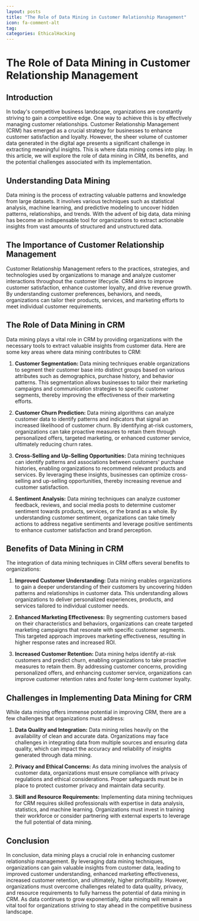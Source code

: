 ```yaml
---
layout: posts
title: "The Role of Data Mining in Customer Relationship Management"
icon: fa-comment-alt
tag:
categories: EthicalHacking
---
```



# The Role of Data Mining in Customer Relationship Management

## Introduction

In today's competitive business landscape, organizations are constantly striving to gain a competitive edge. One way to achieve this is by effectively managing customer relationships. Customer Relationship Management (CRM) has emerged as a crucial strategy for businesses to enhance customer satisfaction and loyalty. However, the sheer volume of customer data generated in the digital age presents a significant challenge in extracting meaningful insights. This is where data mining comes into play. In this article, we will explore the role of data mining in CRM, its benefits, and the potential challenges associated with its implementation.

## Understanding Data Mining

Data mining is the process of extracting valuable patterns and knowledge from large datasets. It involves various techniques such as statistical analysis, machine learning, and predictive modeling to uncover hidden patterns, relationships, and trends. With the advent of big data, data mining has become an indispensable tool for organizations to extract actionable insights from vast amounts of structured and unstructured data.

## The Importance of Customer Relationship Management

Customer Relationship Management refers to the practices, strategies, and technologies used by organizations to manage and analyze customer interactions throughout the customer lifecycle. CRM aims to improve customer satisfaction, enhance customer loyalty, and drive revenue growth. By understanding customer preferences, behaviors, and needs, organizations can tailor their products, services, and marketing efforts to meet individual customer requirements.

## The Role of Data Mining in CRM

Data mining plays a vital role in CRM by providing organizations with the necessary tools to extract valuable insights from customer data. Here are some key areas where data mining contributes to CRM:

1. **Customer Segmentation:** Data mining techniques enable organizations to segment their customer base into distinct groups based on various attributes such as demographics, purchase history, and behavior patterns. This segmentation allows businesses to tailor their marketing campaigns and communication strategies to specific customer segments, thereby improving the effectiveness of their marketing efforts.

2. **Customer Churn Prediction:** Data mining algorithms can analyze customer data to identify patterns and indicators that signal an increased likelihood of customer churn. By identifying at-risk customers, organizations can take proactive measures to retain them through personalized offers, targeted marketing, or enhanced customer service, ultimately reducing churn rates.

3. **Cross-Selling and Up-Selling Opportunities:** Data mining techniques can identify patterns and associations between customers' purchase histories, enabling organizations to recommend relevant products and services. By leveraging these insights, businesses can optimize cross-selling and up-selling opportunities, thereby increasing revenue and customer satisfaction.

4. **Sentiment Analysis:** Data mining techniques can analyze customer feedback, reviews, and social media posts to determine customer sentiment towards products, services, or the brand as a whole. By understanding customer sentiment, organizations can take timely actions to address negative sentiments and leverage positive sentiments to enhance customer satisfaction and brand perception.

## Benefits of Data Mining in CRM

The integration of data mining techniques in CRM offers several benefits to organizations:

1. **Improved Customer Understanding:** Data mining enables organizations to gain a deeper understanding of their customers by uncovering hidden patterns and relationships in customer data. This understanding allows organizations to deliver personalized experiences, products, and services tailored to individual customer needs.

2. **Enhanced Marketing Effectiveness:** By segmenting customers based on their characteristics and behaviors, organizations can create targeted marketing campaigns that resonate with specific customer segments. This targeted approach improves marketing effectiveness, resulting in higher response rates and increased ROI.

3. **Increased Customer Retention:** Data mining helps identify at-risk customers and predict churn, enabling organizations to take proactive measures to retain them. By addressing customer concerns, providing personalized offers, and enhancing customer service, organizations can improve customer retention rates and foster long-term customer loyalty.

## Challenges in Implementing Data Mining for CRM

While data mining offers immense potential in improving CRM, there are a few challenges that organizations must address:

1. **Data Quality and Integration:** Data mining relies heavily on the availability of clean and accurate data. Organizations may face challenges in integrating data from multiple sources and ensuring data quality, which can impact the accuracy and reliability of insights generated through data mining.

2. **Privacy and Ethical Concerns:** As data mining involves the analysis of customer data, organizations must ensure compliance with privacy regulations and ethical considerations. Proper safeguards must be in place to protect customer privacy and maintain data security.

3. **Skill and Resource Requirements:** Implementing data mining techniques for CRM requires skilled professionals with expertise in data analysis, statistics, and machine learning. Organizations must invest in training their workforce or consider partnering with external experts to leverage the full potential of data mining.

## Conclusion

In conclusion, data mining plays a crucial role in enhancing customer relationship management. By leveraging data mining techniques, organizations can gain valuable insights from customer data, leading to improved customer understanding, enhanced marketing effectiveness, increased customer retention, and ultimately, higher profitability. However, organizations must overcome challenges related to data quality, privacy, and resource requirements to fully harness the potential of data mining in CRM. As data continues to grow exponentially, data mining will remain a vital tool for organizations striving to stay ahead in the competitive business landscape.